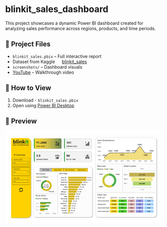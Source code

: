 # blinkit_sales_dashboard
This project showcases a dynamic Power BI dashboard created for analyzing sales performance across regions, products, and time periods.

## 📁 Project Files
- `blinkit_sales.pbix` – Full interactive report
- Dataset from Kaggle `  ` [blinkit_sales](https://www.kaggle.com/datasets/arunkumaroraon/blinkit-grocery-dataset) 
- `screenshots/` – Dashboard visuals
- [YouTube](https://youtu.be/NXUIPaj4s4o) – Walkthrough video


## 🚀 How to View
1. Download - `blinkit_sales.pbix`
2. Open using [Power BI Desktop](https://powerbi.microsoft.com/en-us/desktop/)

## 📸 Preview
![Dashboard Overview](screenshots/dashboard_image.png)
